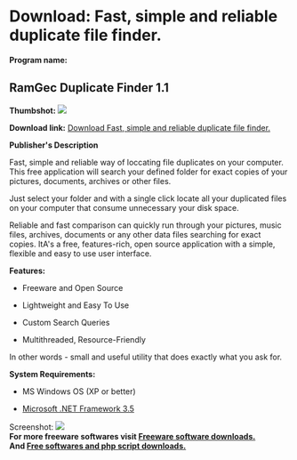 # Download: Fast, simple and reliable duplicate file finder.

**Program name:**

## RamGec Duplicate Finder 1.1

  
**Thumbshot:** ![](http://www.freewarefiles.com/screenshot/ramgecdupfndr_md.jpg)   
  
**Download link:** [Download Fast, simple and reliable duplicate file finder.](http://freesoftwares.boysofts.com/RamGec-Duplicate-Finder_program_54473.html)  
  


**Publisher's Description**  
  


Fast, simple and reliable way of loccating file duplicates on your computer. This free application will search your defined folder for exact copies of your pictures, documents, archives or other files. 

Just select your folder and with a single click locate all your duplicated files on your computer that consume unnecessary your disk space.

Reliable and fast comparison can quickly run through your pictures, music files, archives, documents or any other data files searching for exact copies. ItA's a free, features-rich, open source application with a simple, flexible and easy to use user interface. 

**Features:**

  * Freeware and Open Source  

  * Lightweight and Easy To Use  

  * Custom Search Queries  

  * Multithreaded, Resource-Friendly  

In other words - small and useful utility that does exactly what you ask for.  


**System Requirements:**

  * MS Windows OS (XP or better)  

  * [Microsoft .NET Framework 3.5](http://www.freewarefiles.com/Microsoft-NET-Framework-3_program_31320.html)

  
  
Screenshot: ![](http://www.freewarefiles.com/screenshot/ramgecdupfndr.jpg)   
**For more freeware softwares visit [Freeware software downloads.](http://freesoftwares.boysofts.com/)**   
**And [Free softwares and php script downloads.](http://www.boysofts.com/)**
